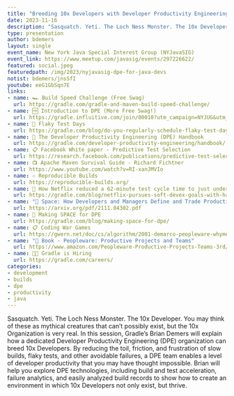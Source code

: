 ```yaml
---
title: "Breeding 10x Developers with Developer Productivity Engineering"
date: 2023-11-16
description: "Sasquatch. Yeti. The Loch Ness Monster. The 10x Developer. You may think of these as mythical creatures that can’t possibly exist, but the 10x Organization is very real."
type: presentation
author: bdemers
layout: single
event_name: New York Java Special Interest Group (NYJavaSIG)
event_link: https://www.meetup.com/javasig/events/297226622/
featured: social.jpeg
featuredpath: /img/2023/nyjavasig-dpe-for-java-devs
notist: bdemers/jnsSfI
youtube: eeG1GbSqn7E
links:
- name: 🏎️ Build Speed Challenge (Free Swag)
  url: https://gradle.com/gradle-and-maven-build-speed-challenge/
- name: 🆓 Introduction to DPE (More Free Swag!)
  url: https://gradle.influitive.com/join/00010?utm_campaign=NYJUG&utm_medium=presentation&utm_source=live&utm_content=event-invite-1
- name: 📆 Flaky Test Days
  url: https://gradle.com/blog/do-you-regularly-schedule-flaky-test-days/
- name: 📖 The Developer Productivity Engineering (DPE) Handbook
  url: https://gradle.com/developer-productivity-engineering/handbook/
- name: 📋 Facebook White paper - Predictive Test Selection
  url: https://research.facebook.com/publications/predictive-test-selection/
- name: 📺 Apache Maven Survival Guide - Richard Fichtner 
  url: https://www.youtube.com/watch?v=RI-xanJMVIo
- name: ♲ Reproducible Builds
  url: https://reproducible-builds.org/
- name: 📓 How Netflix reduced a 62-minute test cycle time to just under 5 minutes
  url: https://gradle.com/blog/netflix-pursues-soft-devex-goals-with-hard-devprod-metrics-using-test-distribution/
- name: "📓 Space: How Developers and Managers Define and Trade Productivity for Quality"
  url: https://arxiv.org/pdf/2111.04302.pdf
- name: 📓 Making SPACE for DPE
  url: https://gradle.com/blog/making-space-for-dpe/
- name: 📋 Coding War Games
  url: https://gwern.net/doc/cs/algorithm/2001-demarco-peopleware-whymeasureperformance.pdf
- name: "📖 Book - Peopleware: Productive Projects and Teams"
  url: https://www.amazon.com/Peopleware-Productive-Projects-Teams-3rd/
- name: 🧑‍💻 Gradle is Hiring
  url: https://gradle.com/careers/
categories:
- development
- builds
- dpe
- productivity
- java
---
```


Sasquatch. Yeti. The Loch Ness Monster. The 10x Developer. You may think of these as mythical creatures that can’t possibly exist, but the 10x Organization is very real. In this session, Gradle’s Brian Demers will explain how a dedicated Developer Productivity Engineering (DPE) organization can breed 10x Developers. By reducing the toil, friction, and frustration of slow builds, flaky tests, and other avoidable failures, a DPE team enables a level of developer productivity that you may have thought impossible. Brian will help you explore DPE technologies, including build and test acceleration, failure analytics, and easily analyzed build records to show how to create an environment in which 10x Developers not only exist, but thrive.
